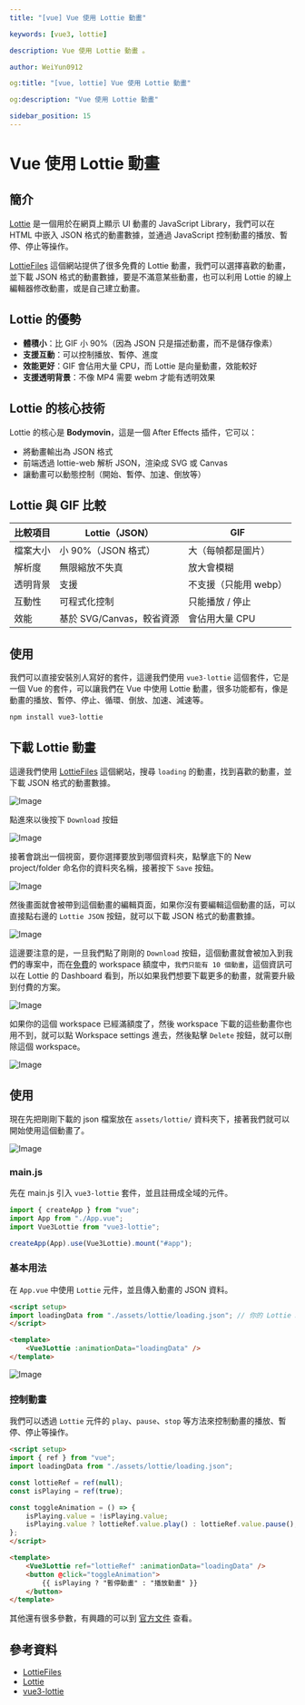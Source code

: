 ```yaml
---
title: "[vue] Vue 使用 Lottie 動畫"

keywords: [vue3, lottie]

description: Vue 使用 Lottie 動畫 。

author: WeiYun0912

og:title: "[vue, lottie] Vue 使用 Lottie 動畫"

og:description: "Vue 使用 Lottie 動畫"

sidebar_position: 15
---
```


# Vue 使用 Lottie 動畫

## 簡介

[Lottie](https://lottiefiles.com/) 是一個用於在網頁上顯示 UI 動畫的 JavaScript Library，我們可以在 HTML 中嵌入 JSON 格式的動畫數據，並通過 JavaScript 控制動畫的播放、暫停、停止等操作。

[LottieFiles](https://lottiefiles.com/featured-free-animations) 這個網站提供了很多免費的 Lottie 動畫，我們可以選擇喜歡的動畫，並下載 JSON 格式的動畫數據，要是不滿意某些動畫，也可以利用 Lottie 的線上編輯器修改動畫，或是自己建立動畫。

## Lottie 的優勢

-   **體積小**：比 GIF 小 90%（因為 JSON 只是描述動畫，而不是儲存像素）
-   **支援互動**：可以控制播放、暫停、進度
-   **效能更好**：GIF 會佔用大量 CPU，而 Lottie 是向量動畫，效能較好
-   **支援透明背景**：不像 MP4 需要 webm 才能有透明效果

## Lottie 的核心技術

Lottie 的核心是 **Bodymovin**，這是一個 After Effects 插件，它可以：

-   將動畫輸出為 JSON 格式
-   前端透過 lottie-web 解析 JSON，渲染成 SVG 或 Canvas
-   讓動畫可以動態控制（開始、暫停、加速、倒放等）

## Lottie 與 GIF 比較

| 比較項目 | Lottie（JSON）            | GIF                   |
| -------- | ------------------------- | --------------------- |
| 檔案大小 | 小 90%（JSON 格式）       | 大（每幀都是圖片）    |
| 解析度   | 無限縮放不失真            | 放大會模糊            |
| 透明背景 | 支援                      | 不支援（只能用 webp） |
| 互動性   | 可程式化控制              | 只能播放 / 停止       |
| 效能     | 基於 SVG/Canvas，較省資源 | 會佔用大量 CPU        |

## 使用

我們可以直接安裝別人寫好的套件，這邊我們使用 `vue3-lottie` 這個套件，它是一個 Vue 的套件，可以讓我們在 Vue 中使用 Lottie 動畫，很多功能都有，像是動畫的播放、暫停、停止、循環、倒放、加速、減速等。

```bash
npm install vue3-lottie
```

## 下載 Lottie 動畫

這邊我們使用 [LottieFiles](https://lottiefiles.com/featured-free-animations) 這個網站，搜尋 `loading` 的動畫，找到喜歡的動畫，並下載 JSON 格式的動畫數據。

![Image](https://i.imgur.com/UbjskN5.png)

點進來以後按下 `Download` 按鈕

![Image](https://i.imgur.com/WcJIJX0.png)

接著會跳出一個視窗，要你選擇要放到哪個資料夾，點擊底下的 New project/folder 命名你的資料夾名稱，接著按下 `Save` 按鈕。

![Image](https://i.imgur.com/hbkWjw9.png)

然後畫面就會被帶到這個動畫的編輯頁面，如果你沒有要編輯這個動畫的話，可以直接點右邊的 `Lottie JSON` 按鈕，就可以下載 JSON 格式的動畫數據。

![Image](https://i.imgur.com/EYyPDjG.png)

這邊要注意的是，一旦我們點了剛剛的 `Download` 按鈕，這個動畫就會被加入到我們的專案中，而在[免費](https://help.lottiefiles.com/hc/en-us/articles/16240626895385-Update-on-Upload-Limits-in-Free-Workspace)的 workspace 額度中，`我們只能有 10 個動畫`，這個資訊可以在 Lottie 的 Dashboard 看到，所以如果我們想要下載更多的動畫，就需要升級到付費的方案。

![Image](https://i.imgur.com/RHNKVaB.png)

如果你的這個 workspace 已經滿額度了，然後 workspace 下載的這些動畫你也用不到，就可以點 Workspace settings 進去，然後點擊 `Delete` 按鈕，就可以刪除這個 workspace。

![Image](https://i.imgur.com/KLzflVL.png)

## 使用

現在先把剛剛下載的 json 檔案放在 `assets/lottie/` 資料夾下，接著我們就可以開始使用這個動畫了。

![Image](https://i.imgur.com/AcyMV1O.png)

### main.js

先在 main.js 引入 `vue3-lottie` 套件，並且註冊成全域的元件。

```javascript
import { createApp } from "vue";
import App from "./App.vue";
import Vue3Lottie from "vue3-lottie";

createApp(App).use(Vue3Lottie).mount("#app");
```

### 基本用法

在 `App.vue` 中使用 `Lottie` 元件，並且傳入動畫的 JSON 資料。

<!-- prettier-ignore -->
```html title='App.vue' showLineNumbers
<script setup>
import loadingData from "./assets/lottie/loading.json"; // 你的 Lottie JSON 檔案
</script>

<template>
    <Vue3Lottie :animationData="loadingData" />
</template>
```

![Image](https://i.imgur.com/pmZfjLj.png)

### 控制動畫

我們可以透過 `Lottie` 元件的 `play`、`pause`、`stop` 等方法來控制動畫的播放、暫停、停止等操作。

<!-- prettier-ignore -->
```html title='App.vue' showLineNumbers
<script setup>
import { ref } from "vue";
import loadingData from "./assets/lottie/loading.json";

const lottieRef = ref(null);
const isPlaying = ref(true);

const toggleAnimation = () => {
    isPlaying.value = !isPlaying.value;
    isPlaying.value ? lottieRef.value.play() : lottieRef.value.pause();
};
</script>

<template>
    <Vue3Lottie ref="lottieRef" :animationData="loadingData" />
    <button @click="toggleAnimation">
        {{ isPlaying ? "暫停動畫" : "播放動畫" }}
    </button>
</template>
```

其他還有很多參數，有興趣的可以到 [官方文件](https://vue3-lottie.vercel.app/api/props) 查看。

## 參考資料

-   [LottieFiles](https://lottiefiles.com/featured-free-animations)
-   [Lottie](https://lottiefiles.com/)
-   [vue3-lottie](https://github.com/megasanjay/vue3-lottie)
